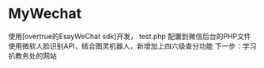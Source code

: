# MyWechat
使用[overtrue的EsayWeChat sdk]开发，
test.php 配置到微信后台的PHP文件
使用微软人脸识别API，结合图灵机器人，新增加上四六级查分功能
下一步：学习扒教务处的网站
